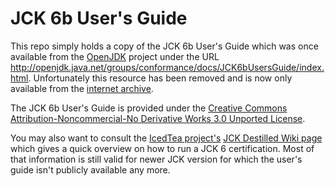 # JCK 6b User's Guide

This repo simply holds a copy of the JCK 6b User's Guide which was once available from the [OpenJDK](https://openjdk.java.net) project under the URL http://openjdk.java.net/groups/conformance/docs/JCK6bUsersGuide/index.html. Unfortunately this resource has been removed and is now only available from the [internet archive](https://web.archive.org/web/20190808200127/http://openjdk.java.net/groups/conformance/docs/JCK6bUsersGuide/index.html).

The JCK 6b User's Guide is provided under the [Creative Commons Attribution-Noncommercial-No Derivative Works 3.0 Unported License](https://web.archive.org/web/20190808200127/http://creativecommons.org/licenses/by-nc-nd/3.0/).

You may also want to consult the [IcedTea project's](https://icedtea.classpath.org/wiki/Main_Page) [JCK Destilled Wiki page](https://icedtea.classpath.org/wiki/JCKDistilled) which gives a quick overview on how to run a JCK 6 certification. Most of that information is still valid for newer JCK version for which the user's guide isn't publicly available any more.